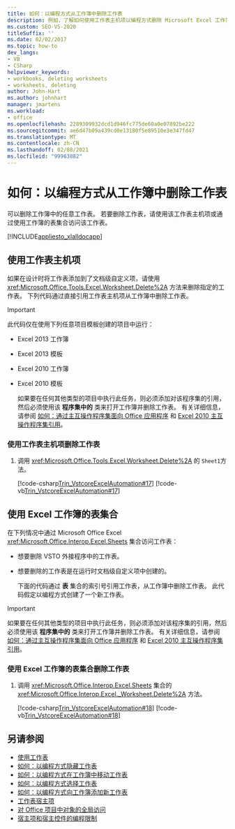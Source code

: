 ```yaml
---
title: 如何：以编程方式从工作簿中删除工作表
description: 例如，了解如何使用工作表主机项以编程方式删除 Microsoft Excel 工作簿中的任何工作表。
ms.custom: SEO-VS-2020
titleSuffix: ''
ms.date: 02/02/2017
ms.topic: how-to
dev_langs:
- VB
- CSharp
helpviewer_keywords:
- workbooks, deleting worksheets
- worksheets, deleting
author: John-Hart
ms.author: johnhart
manager: jmartens
ms.workload:
- office
ms.openlocfilehash: 2289309932dcd1d946fc775de60a0e07892be222
ms.sourcegitcommit: ae6d47b09a439cd0e13180f5e89510e3e347fd47
ms.translationtype: MT
ms.contentlocale: zh-CN
ms.lasthandoff: 02/08/2021
ms.locfileid: "99963882"
---
```

# <a name="how-to-programmatically-delete-worksheets-from-workbooks"></a>如何：以编程方式从工作簿中删除工作表
  可以删除工作簿中的任意工作表。 若要删除工作表，请使用该工作表主机项或通过使用工作簿的表集合访问该工作表。

 [!INCLUDE[appliesto_xlalldocapp](includes/appliesto-xlalldocapp-md.md)]

## <a name="use-the-worksheet-host-item"></a>使用工作表主机项
 如果在设计时将工作表添加到了文档级自定义项，请使用 <xref:Microsoft.Office.Tools.Excel.Worksheet.Delete%2A> 方法来删除指定的工作表。 下列代码通过直接引用工作表主机项从工作簿中删除工作表。

> [!IMPORTANT]
> 此代码仅在使用下列任意项目模板创建的项目中运行：
>
> - Excel 2013 工作簿
> - Excel 2013 模板
> - Excel 2010 工作簿
> - Excel 2010 模板
>
>   如果要在任何其他类型的项目中执行此任务，则必须添加对该程序集的引用，然后必须使用该 **程序集中的** 类来打开工作簿并删除工作表。 有关详细信息，请参阅 [如何：通过主互操作程序集面向 Office 应用程序](how-to-target-office-applications-through-primary-interop-assemblies.md) 和 [Excel 2010 主互操作程序集引用](office-primary-interop-assemblies.md)。

### <a name="to-delete-a-worksheet-by-using-a-worksheet-host-item"></a>使用工作表主机项删除工作表

1. 调用 <xref:Microsoft.Office.Tools.Excel.Worksheet.Delete%2A> 的 `Sheet1`方法。

     [!code-csharp[Trin_VstcoreExcelAutomation#17](codesnippet/CSharp/Trin_VstcoreExcelAutomationCS/Sheet1.cs#17)]
     [!code-vb[Trin_VstcoreExcelAutomation#17](codesnippet/VisualBasic/Trin_VstcoreExcelAutomation/Sheet1.vb#17)]

## <a name="use-the-sheets-collection-of-the-excel-workbook"></a>使用 Excel 工作簿的表集合
 在下列情况中通过 Microsoft Office Excel <xref:Microsoft.Office.Interop.Excel.Sheets> 集合访问工作表：

- 想要删除 VSTO 外接程序中的工作表。

- 想要删除的工作表是在运行时文档级自定义项中创建的。

  下面的代码通过 **表** 集合的索引号引用工作表，从工作簿中删除工作表。 此代码假定以编程方式创建了一个新工作表。

> [!IMPORTANT]
> 如果要在任何其他类型的项目中执行此任务，则必须添加对该程序集的引用，然后必须使用该 **程序集中的** 类来打开工作簿并删除工作表。 有关详细信息，请参阅 [如何：通过主互操作程序集面向 Office 应用程序](how-to-target-office-applications-through-primary-interop-assemblies.md) 和 [Excel 2010 主互操作程序集引用](office-primary-interop-assemblies.md)。

### <a name="to-delete-a-worksheet-by-using-the-sheets-collection-of-the-excel-workbook"></a>使用 Excel 工作簿的表集合删除工作表

1. 调用 <xref:Microsoft.Office.Interop.Excel.Sheets> 集合的 <xref:Microsoft.Office.Interop.Excel._Worksheet.Delete%2A> 方法。

     [!code-csharp[Trin_VstcoreExcelAutomation#18](codesnippet/CSharp/Trin_VstcoreExcelAutomationCS/Sheet1.cs#18)]
     [!code-vb[Trin_VstcoreExcelAutomation#18](codesnippet/VisualBasic/Trin_VstcoreExcelAutomation/Sheet1.vb#18)]

## <a name="see-also"></a>另请参阅
- [使用工作表](working-with-worksheets.md)
- [如何：以编程方式隐藏工作表](how-to-programmatically-hide-worksheets.md)
- [如何：以编程方式在工作簿中移动工作表](how-to-programmatically-move-worksheets-within-workbooks.md)
- [如何：以编程方式选择工作表](how-to-programmatically-select-worksheets.md)
- [如何：以编程方式向工作簿添加新工作表](how-to-programmatically-add-new-worksheets-to-workbooks.md)
- [工作表宿主项](worksheet-host-item.md)
- [对 Office 项目中对象的全局访问](global-access-to-objects-in-office-projects.md)
- [宿主项和宿主控件的编程限制](programmatic-limitations-of-host-items-and-host-controls.md)
